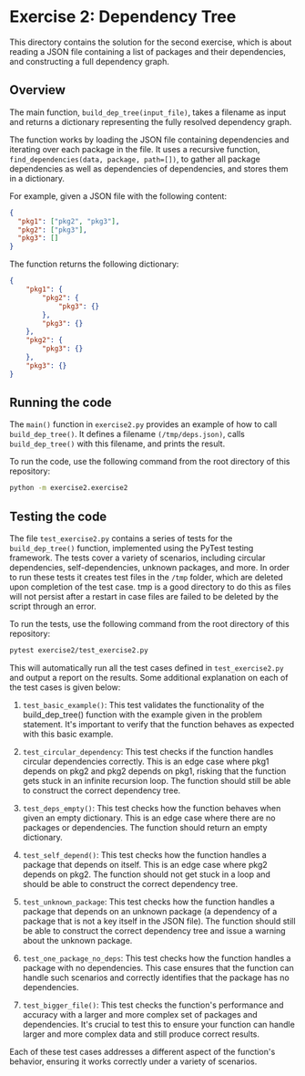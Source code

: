 # Exercise 2: Dependency Tree

This directory contains the solution for the second exercise, which is about reading a JSON file containing a list of packages and their dependencies, and constructing a full dependency graph.

## Overview

The main function, `build_dep_tree(input_file)`, takes a filename as input and returns a dictionary representing the fully resolved dependency graph. 

The function works by loading the JSON file containing dependencies and iterating over each package in the file. It uses a recursive function, `find_dependencies(data, package, path=[])`, to gather all package dependencies as well as dependencies of dependencies, and stores them in a dictionary.

For example, given a JSON file with the following content:
```json
{
  "pkg1": ["pkg2", "pkg3"],
  "pkg2": ["pkg3"],
  "pkg3": []
}
```
The function returns the following dictionary:
```json
{
    "pkg1": {
        "pkg2": {
            "pkg3": {}
        },
        "pkg3": {}
    },
    "pkg2": {
        "pkg3": {}
    },
    "pkg3": {}
}
```

## Running the code

The `main()` function in `exercise2.py` provides an example of how to call `build_dep_tree()`. It defines a filename `(/tmp/deps.json)`, calls `build_dep_tree()` with this filename, and prints the result.

To run the code, use the following command from the root directory of this repository:
```bash
python -m exercise2.exercise2
```

## Testing the code

The file `test_exercise2.py` contains a series of tests for the `build_dep_tree()` function, implemented using the PyTest testing framework. The tests cover a variety of scenarios, including circular dependencies, self-dependencies, unknown packages, and more. In order to run these tests it creates test files in the `/tmp` folder, which are deleted upon completion of the test case. tmp is a good directory to do this as files will not persist after a restart in case files are failed to be deleted by the script through an error.  

To run the tests, use the following command from the root directory of this repository:
```bash
pytest exercise2/test_exercise2.py
```

This will automatically run all the test cases defined in `test_exercise2.py` and output a report on the results. Some additional explanation on each of the test cases is given below:

1. `test_basic_example()`: This test validates the functionality of the build_dep_tree() function with the example given in the problem statement. It's important to verify that the function behaves as expected with this basic example.

2. `test_circular_dependency`: This test checks if the function handles circular dependencies correctly. This is an edge case where pkg1 depends on pkg2 and pkg2 depends on pkg1, risking that the function gets stuck in an infinite recursion loop. The function should still be able to construct the correct dependency tree.

3. `test_deps_empty()`: This test checks how the function behaves when given an empty dictionary. This is an edge case where there are no packages or dependencies. The function should return an empty dictionary.

4. `test_self_depend()`: This test checks how the function handles a package that depends on itself. This is an edge case where pkg2 depends on pkg2. The function should not get stuck in a loop and should be able to construct the correct dependency tree.

5. `test_unknown_package`: This test checks how the function handles a package that depends on an unknown package (a dependency of a package that is not a key itself in the JSON file). The function should still be able to construct the correct dependency tree and issue a warning about the unknown package.

6. `test_one_package_no_deps`: This test checks how the function handles a package with no dependencies. This case ensures that the function can handle such scenarios and correctly identifies that the package has no dependencies.

7. `test_bigger_file()`: This test checks the function's performance and accuracy with a larger and more complex set of packages and dependencies. It's crucial to test this to ensure your function can handle larger and more complex data and still produce correct results.

Each of these test cases addresses a different aspect of the function's behavior, ensuring it works correctly under a variety of scenarios.